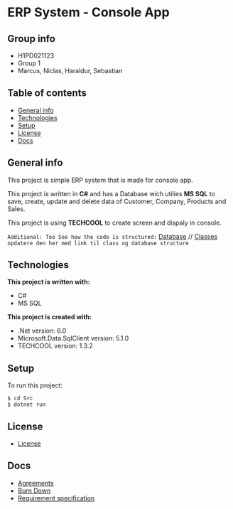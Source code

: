 # **ERP System - Console App**

## **Group info**

- H1PD021123
- Group 1
- Marcus, Niclas, Haraldur, Sebastian

## **Table of contents**

- [General info](#general-info)
- [Technologies](#technologies)
- [Setup](#setup)
- [License](#license)
- [Docs](#license)

## **General info**

This project is simple ERP system that is made for console app.

This project is written in **C#** and has a Database wich utilies **MS SQL** to save, create, update and delete data of Customer, Company, Products and Sales.

This project is using **TECHCOOL** to create screen and dispaly in console.

`Additional: Too See how the code is structured:` [Database](./Docs/Aftale.docx) // [Classes](./Docs/Aftale.docx) `opdatere den her med link til class og database structure`

## **Technologies**

**This project is written with:**

- C#
- MS SQL

**This project is created with:**

- .Net version: 6.0
- Microsoft.Data.SqlClient version: 5.1.0
- TECHCOOL version: 1.3.2

## **Setup**

To run this project:

```
$ cd Src
$ dotnet run
```

## **License**

- [License](./LICENSE)

## **Docs**

- [Agreements](./Docs/Aftale.docx)
- [Burn Down](./Docs/BurnDown.xlsx)
- [Requirement specification](./Docs/Kravspecifikation.pdf)
